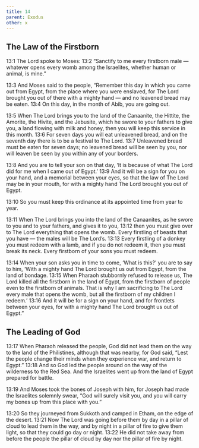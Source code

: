 ```yaml
---
title: 14
parent: Exodus
other: x
---
```


## The Law of the Firstborn

<a name="13:1">13:1</a> The Lord spoke to Moses: <a name="13:2">13:2</a> “Sanctify to me every firstborn male  —  whatever opens every womb among the Israelites, whether human or animal, is mine.”

<a name="13:3">13:3</a> And Moses said to the people, “Remember this day in which you came out from Egypt, from the place where you were enslaved, for The Lord brought you out of there with a mighty hand  —  and no leavened bread may be eaten. <a name="13:4">13:4</a> On this day, in the month of Abib, you are going out.

<a name="13:5">13:5</a> When The Lord brings you to the land of the Canaanite, the Hittite, the Amorite, the Hivite, and the Jebusite, which he swore to your fathers to give you, a land flowing with milk and honey, then you will keep this service in this month. <a name="13:6">13:6</a> For seven days you will eat unleavened bread, and on the seventh day there is to be a festival to The Lord. <a name="13:7">13:7</a> Unleavened bread must be eaten for seven days; no leavened bread will be seen by you, nor will leaven be seen by you within any of your borders.

<a name="13:8">13:8</a> And you are to tell your son on that day, ‘It is because of what The Lord did for me when I came out of Egypt.’ <a name="13:9">13:9</a> And it will be a sign for you on your hand, and a memorial between your eyes, so that the law of The Lord may be in your mouth, for with a mighty hand The Lord brought you out of Egypt.

<a name="13:10">13:10</a> So you must keep this ordinance at its appointed time from year to year.

<a name="13:11">13:11</a> When The Lord brings you into the land of the Canaanites, as he swore to you and to your fathers, and gives it to you, <a name="13:12">13:12</a> then you must give over to The Lord everything that opens the womb. Every firstling of beasts that you have  —  the males will be The Lord’s. <a name="13:13">13:13</a> Every firstling of a donkey you must redeem with a lamb, and if you do not redeem it, then you must break its neck. Every firstborn of your sons you must redeem.

<a name="13:14">13:14</a> When your son asks you in time to come, ‘What is this?’ you are to say to him, ‘With a mighty hand The Lord brought us out from Egypt, from the land of bondage. <a name="13:15">13:15</a> When Pharaoh stubbornly refused to release us, The Lord killed all the firstborn in the land of Egypt, from the firstborn of people even to the firstborn of animals. That is why I am sacrificing to The Lord every male that opens the womb, but all the firstborn of my children I redeem.’ <a name="13:16">13:16</a> And it will be for a sign on your hand, and for frontlets between your eyes, for with a mighty hand The Lord brought us out of Egypt.”

## The Leading of God

<a name="13:17">13:17</a> When Pharaoh released the people, God did not lead them on the way to the land of the Philistines, although that was nearby, for God said, “Lest the people change their minds when they experience war, and return to Egypt.” <a name="13:18">13:18</a> And so God led the people around on the way of the wilderness to the Red Sea. And the Israelites went up from the land of Egypt prepared for battle.

<a name="13:19">13:19</a> And Moses took the bones of Joseph with him, for Joseph had made the Israelites solemnly swear, “God will surely visit you, and you will carry my bones up from this place with you.”

<a name="13:20">13:20</a> So they journeyed from Sukkoth and camped in Etham, on the edge of the desert. <a name="13:21">13:21</a> Now The Lord was going before them by day in a pillar of cloud to lead them in the way, and by night in a pillar of fire to give them light, so that they could go day or night. <a name="13:22">13:22</a> He did not take away from before the people the pillar of cloud by day nor the pillar of fire by night.